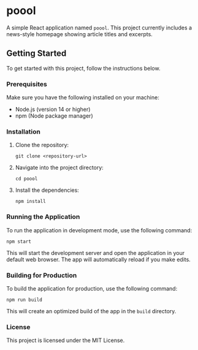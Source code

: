 # poool

A simple React application named `poool`. This project currently includes a news-style homepage showing article titles and excerpts.

## Getting Started

To get started with this project, follow the instructions below.

### Prerequisites

Make sure you have the following installed on your machine:

- Node.js (version 14 or higher)
- npm (Node package manager)

### Installation

1. Clone the repository:

   ```
   git clone <repository-url>
   ```

2. Navigate into the project directory:

   ```
   cd poool
   ```

3. Install the dependencies:

   ```
   npm install
   ```

### Running the Application

To run the application in development mode, use the following command:

```
npm start
```

This will start the development server and open the application in your default web browser. The app will automatically reload if you make edits.

### Building for Production

To build the application for production, use the following command:

```
npm run build
```

This will create an optimized build of the app in the `build` directory.

### License

This project is licensed under the MIT License.